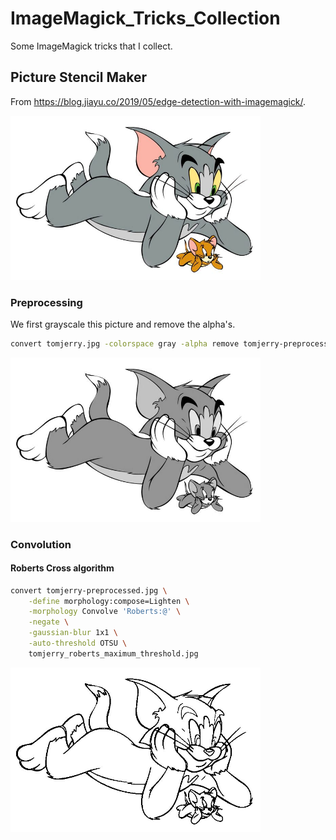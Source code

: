 # ImageMagick_Tricks_Collection
Some ImageMagick tricks that I collect.

## Picture Stencil Maker

From https://blog.jiayu.co/2019/05/edge-detection-with-imagemagick/.

<img src="./src/tomjerry.jpg" alt="original" width="400"/>

### Preprocessing

We first grayscale this picture and remove the alpha's.

```bash
convert tomjerry.jpg -colorspace gray -alpha remove tomjerry-preprocessed.jpg
```

<img src="./src/tomjerry-preprocessed.jpg" alt="preprocessed" width="400" />

### Convolution

#### Roberts Cross algorithm

```bash
convert tomjerry-preprocessed.jpg \
	-define morphology:compose=Lighten \
	-morphology Convolve 'Roberts:@' \
	-negate \
	-gaussian-blur 1x1 \
	-auto-threshold OTSU \
	tomjerry_roberts_maximum_threshold.jpg
```

<img src="./src/tomjerry_roberts_maximum_threshold.jpg" alt="roberts" width="400" />

